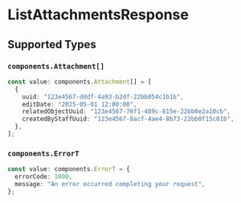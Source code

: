 # ListAttachmentsResponse


## Supported Types

### `components.Attachment[]`

```typescript
const value: components.Attachment[] = [
  {
    uuid: "123e4567-dddf-4a93-b2df-22bb054c1b1b",
    editDate: "2025-05-01 12:00:00",
    relatedObjectUuid: "123e4567-76f1-489c-815e-22bb0e2a10cb",
    createdByStaffUuid: "123e4567-8acf-4ae4-8b73-22bb0f15c01b",
  },
];
```

### `components.ErrorT`

```typescript
const value: components.ErrorT = {
  errorCode: 1000,
  message: "An error occurred completing your request",
};
```

